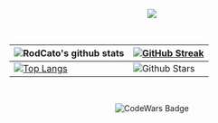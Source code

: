 <p align="center">
 <a href="https://github.com/RodCato"><img src="https://readme-typing-svg.herokuapp.com/?lines=Hi,%20I'm%20Catalino%20(aka%20C%20Rod)%20;Full%20Stack%20Web%20Developer;Multi-Potentialite%20Extraordinaire;Thanks%20for%20stopping%20by🙌🏽!&font=Josefin%20Sans&center=true&width=650&height=90&color=0c7dff&vCenter=true&size=45%62"></a> 
</p>
<div align="center">
 <br />


| ![RodCato's github stats](https://github-readme-stats.vercel.app/api?username=RodCato&show_icons=true&theme=transparent) | [![GitHub Streak](https://github-readme-streak-stats.herokuapp.com?user=RodCato&theme=transparent&border_radius=4.6)](https://crod.co) |
| --- | --- |
|[![Top Langs](https://github-readme-stats.vercel.app/api/top-langs/?username=RodCato&size_weight=0.5&count_weight=0.5&theme=transparent)](https://github.com/RodCato/)| ![Github Stars](https://github-readme-stats.vercel.app/api?username=RodCato&show_icons=true&locale=en&count_private=true&hide_rank=true&custom_title=My%20GitHub%20Stats&disable_animations=true&theme=transparent) |<img src="https://media.giphy.com/media/iY8CRBdQXODJSCERIr/giphy.gif" width="35"><b> Github Stats </b>
<br>

![CodeWars Badge](https://www.codewars.com/users/RodCato/badges/micro)

 
  


</div>
